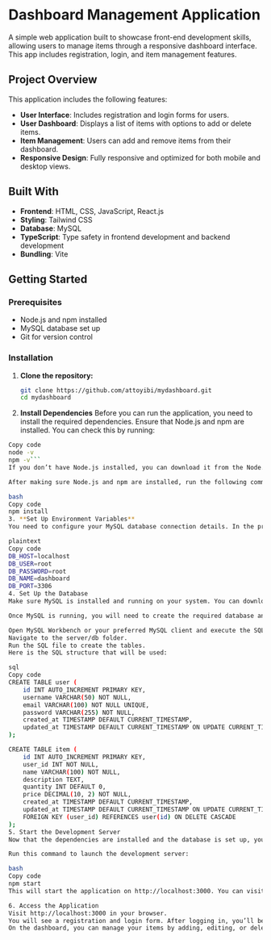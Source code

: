 # Dashboard Management Application

A simple web application built to showcase front-end development skills, allowing users to manage items through a responsive dashboard interface. This app includes registration, login, and item management features.

## Project Overview
This application includes the following features:
- **User Interface**: Includes registration and login forms for users.
- **User Dashboard**: Displays a list of items with options to add or delete items.
- **Item Management**: Users can add and remove items from their dashboard.
- **Responsive Design**: Fully responsive and optimized for both mobile and desktop views.

## Built With
- **Frontend**: HTML, CSS, JavaScript, React.js
- **Styling**: Tailwind CSS 
- **Database**: MySQL
- **TypeScript**: Type safety in frontend development and backend development
- **Bundling**: Vite

## Getting Started

### Prerequisites
- Node.js and npm installed
- MySQL database set up
- Git for version control

### Installation

1. **Clone the repository:**
   ```bash
   git clone https://github.com/attoyibi/mydashboard.git
   cd mydashboard
2. **Install Dependencies**
Before you can run the application, you need to install the required dependencies. Ensure that Node.js and npm are installed. You can check this by running:

```bash
Copy code
node -v
npm -v```
If you don’t have Node.js installed, you can download it from the Node.js website.

After making sure Node.js and npm are installed, run the following command to install all the necessary dependencies:

bash
Copy code
npm install
3. **Set Up Environment Variables**
You need to configure your MySQL database connection details. In the project’s root directory, create a .env file with the following content:

plaintext
Copy code
DB_HOST=localhost
DB_USER=root
DB_PASSWORD=root
DB_NAME=dashboard
DB_PORT=3306
4. Set Up the Database
Make sure MySQL is installed and running on your system. You can download MySQL from the official website.

Once MySQL is running, you will need to create the required database and tables.

Open MySQL Workbench or your preferred MySQL client and execute the SQL commands from the server/db folder. The folder contains SQL scripts to set up the user and item tables:
Navigate to the server/db folder.
Run the SQL file to create the tables.
Here is the SQL structure that will be used:

sql
Copy code
CREATE TABLE user (
    id INT AUTO_INCREMENT PRIMARY KEY,
    username VARCHAR(50) NOT NULL,
    email VARCHAR(100) NOT NULL UNIQUE,
    password VARCHAR(255) NOT NULL,
    created_at TIMESTAMP DEFAULT CURRENT_TIMESTAMP,
    updated_at TIMESTAMP DEFAULT CURRENT_TIMESTAMP ON UPDATE CURRENT_TIMESTAMP
);

CREATE TABLE item (
    id INT AUTO_INCREMENT PRIMARY KEY,
    user_id INT NOT NULL,
    name VARCHAR(100) NOT NULL,
    description TEXT,
    quantity INT DEFAULT 0,
    price DECIMAL(10, 2) NOT NULL,
    created_at TIMESTAMP DEFAULT CURRENT_TIMESTAMP,
    updated_at TIMESTAMP DEFAULT CURRENT_TIMESTAMP ON UPDATE CURRENT_TIMESTAMP,
    FOREIGN KEY (user_id) REFERENCES user(id) ON DELETE CASCADE
);
5. Start the Development Server
Now that the dependencies are installed and the database is set up, you can start the server.

Run this command to launch the development server:

bash
Copy code
npm start
This will start the application on http://localhost:3000. You can visit this URL in your browser to access the web application.

6. Access the Application
Visit http://localhost:3000 in your browser.
You will see a registration and login form. After logging in, you’ll be redirected to your dashboard.
On the dashboard, you can manage your items by adding, editing, or deleting them.